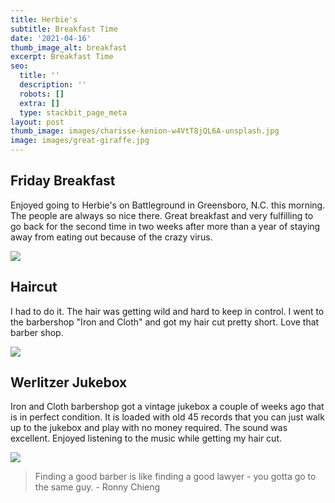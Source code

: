 ```yaml
---
title: Herbie's
subtitle: Breakfast Time
date: '2021-04-16'
thumb_image_alt: breakfast
excerpt: Breakfast Time
seo:
  title: ''
  description: ''
  robots: []
  extra: []
  type: stackbit_page_meta
layout: post
thumb_image: images/charisse-kenion-w4VtT8jQL6A-unsplash.jpg
image: images/great-giraffe.jpg
---
```

## Friday Breakfast

Enjoyed going to Herbie's on Battleground in Greensboro, N.C. this morning. The people are always so nice there. Great breakfast and very fulfilling to go back for the second time in two weeks after more than a year of staying away from eating out because of the crazy virus.

![](/images/marvelous-zebra.jpg)

## Haircut

I had to do it. The hair was getting wild and hard to keep in control. I went to the barbershop "Iron and Cloth" and got my hair cut pretty short. Love that barber shop.

![](/images/apothecary-87-Wg3J83R1YSQ-unsplash.jpg)

## Werlitzer Jukebox

Iron and Cloth barbershop got a vintage jukebox a couple of weeks ago that is in perfect condition. It is loaded with old 45 records that you can just walk up to the jukebox and play with no money required. The sound was excellent. Enjoyed listening to the music while getting my hair cut.

![](/images/patrick-fore-cPDH2ChdBps-unsplash.jpg)

> Finding a good barber is like finding a good lawyer - you gotta go to the same guy.
> \- Ronny Chieng
>
